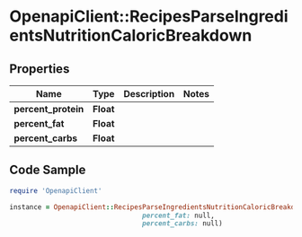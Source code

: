 # OpenapiClient::RecipesParseIngredientsNutritionCaloricBreakdown

## Properties

Name | Type | Description | Notes
------------ | ------------- | ------------- | -------------
**percent_protein** | **Float** |  | 
**percent_fat** | **Float** |  | 
**percent_carbs** | **Float** |  | 

## Code Sample

```ruby
require 'OpenapiClient'

instance = OpenapiClient::RecipesParseIngredientsNutritionCaloricBreakdown.new(percent_protein: null,
                                 percent_fat: null,
                                 percent_carbs: null)
```


